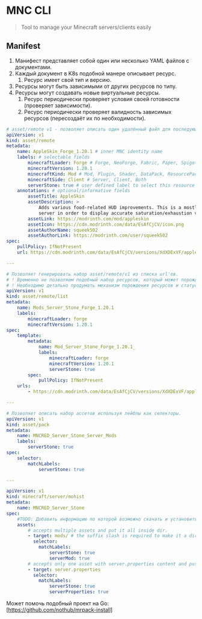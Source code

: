 # MNC CLI

> Tool to manage your Minecraft servers/clients easily

## Manifest

1. Манифест представляет собой один или несколько YAML файлов с документами.
2. Каждый документ в K8s подобной манере описывает ресурс.
   1. Ресурс имеет свой тип и версию.
3. Ресурсы могут быть зависимыми от других ресурсов по типу.
4. Ресурсы могут создавать новые виртуальные ресурсы.
   1. Ресурс периодически проверяет условия своей готовности (проверяет зависимости).
   2. Ресурс периодически проверяет валидность зависимых ресурсов (пересоздаёт их по необходимости).

```yaml
# asset/remote v1 - позволяет описать один удалённый файл для последующей работы.
apiVersion: v1
kind: asset/remote
metadata:
    name: AppleSkin_Forge_1.20.1 # inner MNC identity name
    labels: # selectable fields
        minecraftLoader: Forge # Forge, NeoForge, Fabric, Paper, Spigot, etc.
        minecraftVersion: 1.20.1
        minecraftKind: Mod # Mod, Plugin, Shader, DataPack, ResourcePack, ModPack, etc.
        minecraftSide: Client # Server, Client, Both
        serverStone: true # user defined label to select this resource by.
    annotations: # optional/informative fields
        assetTitle: AppleSkin
        assetDescription: >
            Adds various food-related HUD improvements. This is a mostly client-side mod, but it needs to be on the
            server in order to display accurate saturation/exhaustion values on the client.
        assetLink: https://modrinth.com/mod/appleskin
        assetIcon: https://cdn.modrinth.com/data/EsAfCjCV/icon.png
        assetAuthorName: squeek502
        assetAuthorLink: https://modrinth.com/user/squeek502
spec:
    pullPolicy: IfNotPresent
    url: https://cdn.modrinth.com/data/EsAfCjCV/versions/XdXDExVF/appleskin-forge-mc1.20.1-2.5.1.jar

---

# Позволяет генерировать набор asset/remote/v1 из списка url'ов.
# ! Временно не позволяем подобный набор ресурсов, который может порождать другие ресурсы.
# ! Необходимо детально продумать механизм порождения ресурсов и статуса их готовности.
apiVersion: v1
kind: asset/remote/list
metadata:
    name: Mods_Server_Stone_Forge_1.20.1
    labels:
        minecraftLoader: forge
        minecraftVersion: 1.20.1
spec:
    template:
        metadata:
            name: Mod_Server_Stone_Forge_1.20.1_
            labels:
                minecraftLoader: forge
                minecraftVersion: 1.20.1
                serverStone: true
        spec:
            pullPolicy: IfNotPresent
    urls:
        - https://cdn.modrinth.com/data/EsAfCjCV/versions/XdXDExVF/appleskin-forge-mc1.20.1-2.5.1.jar

---

# Позволяет описать набор ассетов используя лейблы как селекторы.
apiVersion: v1
kind: asset/pack
metadata:
    name: MNCRED_Server_Stone_Server_Mods
    labels:
        serverStone: true
spec:
    selector:
        matchLabels:
            serverStone: true

---

apiVersion: v1
kind: minecraft/server/mohist
metadata:
    name: MNCRED_Server_Stone
spec:
    #TODO: Добавить информацию по которой возможно скачать и установить mohist сервер.
    assets:
        # accepts multiple assets and put it all inside dir.
        - target: mods/ # the suffix slash is required to make it a directory. File allowed for only single selected resource or panic.
          selector:
            matchLabels:
                serverStone: true
                serverMod: true
        # accepts only one asset with server.properties content and put it as a file. Panics if many resources found.
        - target: server.properties
          selector:
            matchLabels:
                serverStone: true
                serverProperties: true

```

Может помочь подобный проект на Go: [https://github.com/nothub/mrpack-install]
